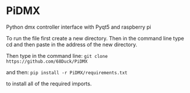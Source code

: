 # PiDMX
Python dmx controller interface with Pyqt5 and raspberry pi

To run the file first create a new directory. Then in the command line type cd and then paste in the address of the new directory.

Then type in the command line:
`git clone https://github.com/68Duck/PiDMX`

and then:
`pip install -r PiDMX/requirements.txt`

to install all of the required imports.
